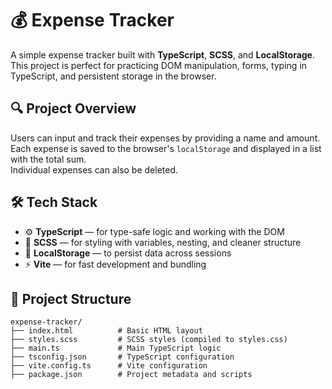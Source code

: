 # 💰 Expense Tracker

A simple expense tracker built with **TypeScript**, **SCSS**, and **LocalStorage**.  
This project is perfect for practicing DOM manipulation, forms, typing in TypeScript, and persistent storage in the browser.

## 🔍 Project Overview

Users can input and track their expenses by providing a name and amount.  
Each expense is saved to the browser's `localStorage` and displayed in a list with the total sum.  
Individual expenses can also be deleted.

## 🛠 Tech Stack

- ⚙️ **TypeScript** — for type-safe logic and working with the DOM  
- 🎨 **SCSS** — for styling with variables, nesting, and cleaner structure  
- 💾 **LocalStorage** — to persist data across sessions  
- ⚡ **Vite** — for fast development and bundling

## 📁 Project Structure

```
expense-tracker/
├── index.html          # Basic HTML layout
├── styles.scss         # SCSS styles (compiled to styles.css)
├── main.ts             # Main TypeScript logic
├── tsconfig.json       # TypeScript configuration
├── vite.config.ts      # Vite configuration
├── package.json        # Project metadata and scripts
```


